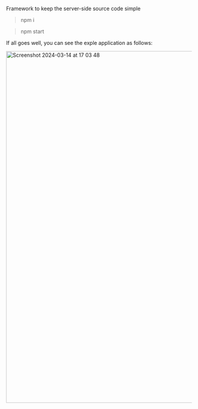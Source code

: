 Framework to keep the server-side source code simple

> npm i

> npm start

If all goes well, you can see the exple application as follows:

<img width="952" alt="Screenshot 2024-03-14 at 17 03 48" src="https://github.com/owl-technologies/kiss-framework/assets/64410585/858ec190-8346-4bb9-bd69-3730a405e054">
